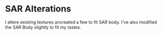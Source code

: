 # SAR Alterations
I altere existing textures ancreated a few  to fit SAR body. I've also modified the SAR Body slightly to fit my tastes.
